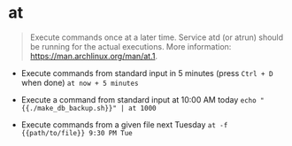 # at
> Execute commands once at a later time.
> Service atd (or atrun) should be running for the actual executions.
> More information: <https://man.archlinux.org/man/at.1>.

- Execute commands from standard input in 5 minutes (press `Ctrl + D` when done)
`at now + 5 minutes`

- Execute a command from standard input at 10:00 AM today
`echo "{{./make_db_backup.sh}}" | at 1000`

- Execute commands from a given file next Tuesday
`at -f {{path/to/file}} 9:30 PM Tue`

